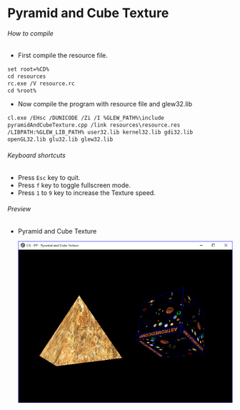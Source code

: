 Pyramid and Cube Texture
========================

###### How to compile

- First compile the resource file.

```
set root=%CD%
cd resources
rc.exe /V resource.rc
cd %root%
```

- Now compile the program with resource file and glew32.lib

```
cl.exe /EHsc /DUNICODE /Zi /I %GLEW_PATH%\include pyramidAndCubeTexture.cpp /link resources\resource.res /LIBPATH:%GLEW_LIB_PATH% user32.lib kernel32.lib gdi32.lib openGL32.lib glu32.lib glew32.lib
```

###### Keyboard shortcuts
- Press ```Esc``` key to quit.
- Press ```f``` key to toggle fullscreen mode.
- Press ```1``` to ```9``` key to increase the Texture speed.

###### Preview
- Pyramid and Cube Texture

    ![pyramidAndCubeTexture][pyramidAndCubeTexture-image]

[//]: # "Image declaration"

[pyramidAndCubeTexture-image]: ./preview/pyramidAndCubeTexture.png "Pyramid and Cube Texture"
